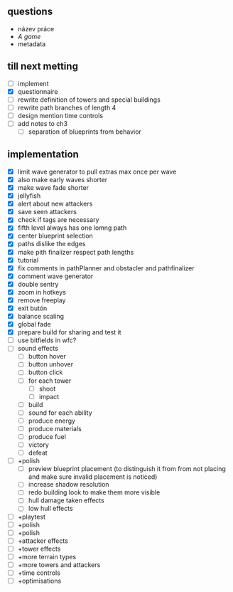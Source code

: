 ## questions
- název práce
- *A game*
- metadata

## till next metting
- [ ] implement
- [x] questionnaire
- [ ] rewrite definition of towers and special buildings
- [ ] rewrite path branches of length 4
- [ ] design mention time controls
- [ ] add notes to ch3
    - [ ] separation of blueprints from behavior
## implementation 
- [x] limit wave generator to pull extras max once per wave
- [x] also make early waves shorter
- [x] make wave fade shorter
- [x] jellyfish
- [x] alert about new attackers
- [x] save seen attackers
- [x] check if tags are necessary
- [x] fifth level always has one lomng path
- [x] center blueprint selection
- [x] paths dislike the edges
- [x] make pith finalizer respect path lengths
- [x] tutorial
- [x] fix comments in pathPlanner and obstacler and pathfinalizer
- [x] comment wave generator
- [x] double sentry
- [x] zoom in hotkeys
- [x] remove freeplay
- [x] exit butón
- [x] balance scaling
- [x] global fade
- [x] prepare build for sharing and test it
- [ ] use bitfields in wfc?
- [ ] sound effects
    - [ ] button hover
    - [ ] button unhover
    - [ ] button click
    - [ ] for each tower
        - [ ] shoot
        - [ ] impact
    - [ ] build
    - [ ] sound for each ability
    - [ ] produce energy
    - [ ] produce materials
    - [ ] produce fuel
    - [ ] victory
    - [ ] defeat
- [ ] +polish
    - [ ] preview blueprint placement (to distinguish it from from not placing and make sure invalid placement is noticed)
    - [ ] increase shadow resolution
    - [ ] redo building look to make them more visible
    - [ ] hull damage taken effects
    - [ ] low hull effects
- [ ] +playtest
- [ ] +polish
- [ ] +polish
- [ ] +attacker effects
- [ ] +tower effects
- [ ] +more terrain types
- [ ] +more towers and attackers
- [ ] +time controls
- [ ] +optimisations
